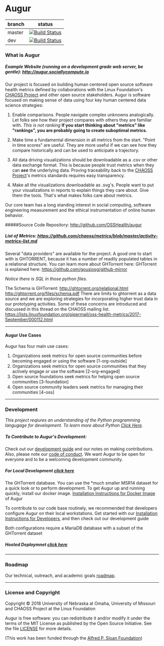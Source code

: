 # Augur

branch | status
   --- | ---
master | [![Build Status](https://travis-ci.org/OSSHealth/augur.svg?branch=master)](https://travis-ci.org/OSSHealth/augur)
   dev | [![Build Status](https://travis-ci.org/OSSHealth/augur.svg?branch=dev)](https://travis-ci.org/OSSHealth/augur)
   
### What is Augur

##### Example Website (running on a development grade web server, *be gentle*): http://augur.sociallycompute.io

Our project is focused on building human centered open source software health metrics defined by collaborations with the Linux Foundation's [CHAOSS Project](https://chaoss.community) and other open source stakeholders. Augur is software focused on making sense of data using four key human centered data science strategies:



1. Enable comparisons. People navigate complex unknowns analogically. Let folks see how their project compares with others they are familiar with.
*This is not ranking*
**If you start thinking about "metrics" like "rankings", you are probably going to create suboptimal metrics.**

2. Make time a fundamental dimension in all metrics from the start. "Point in time scores" are useful. They are more useful if we can see how they compare historically and can be used to anticipate a trajectory.

3. All data driving visualizations should be downloadable as a .csv or other data exchange format. This is because
people trust metrics when they can __*see*__ the underlying data.
Proving traceability back to the [CHAOSS Project](https://chaoss.community)'s metrics standards requires easy transparency.

4. Make all the visualizations downloadable as .svg's. People want to put your visualizations in reports to explain things they care about. Give them the tools. That's what makes folks care about metrics.

Our core team has a long standing interest in social computing, software engineering measurement and the ethical instrumentation of online human behavior.

#####Source Code Repository: http://github.com/OSSHealth/augur
##### List of Metrics: https://github.com/chaoss/metrics/blob/master/activity-metrics-list.md

Several "data providers" are available for the project. A good one to start with is GHTORRENT, because it has a number of readily populated tables in a relational structure. You can learn more about GHTorrent here: GHTorrent is explained here: https://github.com/gousiosg/github-mirror

*Notice there is SQL in those python files*.

The Schema is GHTorrent: http://ghtorrent.org/relational.html http://ghtorrent.org/files/schema.pdf
There are limits to ghtorrent as a data source and we are exploring strategies for incorporating higher trust data in our prototyping activities. Some of these concerns are introduced and discussed in this thread on the CHAOSS mailing list. https://lists.linuxfoundation.org/pipermail/oss-health-metrics/2017-September/000112.html

---

#### Augur Use Cases
Augur has four main use cases:
1. Organizations seek metrics for open source communities before becoming engaged or using the software [1-org-outside]
2. Organizations seek metrics for open source communities that they actively engage or use the software [2-org-engaged]
3. Open source foundations seek metrics for helping open source communities [3-foundation]
4. Open source community leaders seek metrics for managing their communities [4-oss]

---

### Development
*This project reqiures an understanding of the Python programming langugage for development. To learn more about Python [Click Here](https://docs.python.org/3/tutorial/).*

##### To Contribute to Augur's Development: 
Check out our [development guide](https://github.com/OSSHealth/augur/blob/master/DEV-GUIDE.md) and our notes on making contributions. Also, please note our [code of conduct](https://github.com/OSSHealth/augur/blob/master/CODE_OF_CONDUCT.md). We want Augur to be open for everyone and to be a welcoming development community.

##### For Local Development [click here](https://github.com/OSSHealth/augur/blob/master/dev-install.md)
The GHTorrent database.
You can use the *much smaller MSR14 dataset for a quick look or to perform development.
To get Augur up and running quickly, install our docker image. [Installation Instructions for Docker Image](https://github.com/OSSHealth/augur/blob/master/docker-install.md) of Augur

To contribute to our code base routinely, we recommended that developers configure Augur on their local workstations. Get started with our [Installation Instructions for Developers](https://github.com/OSSHealth/augur/blob/master/docs/development/devloperstartup.md), and then check out our development guide

Both configurations require a MariaDB database with a subset of the GHTorrent dataset
##### Hosted Deploymnet [click here](https://github.com/OSSHealth/augur/blob/dev/docs/deployment.md) 

---
### Roadmap

Our technical, outreach, and academic goals [roadmap](https://github.com/OSSHealth/augur/wiki/Release-Schedule).

---

### License and Copyright
Copyright © 2018 University of Nebraska at Omaha, University of Missouri and CHAOSS Project at the Linux Foundation

Augur is free software: you can redistribute it and/or modify it under the terms of the MIT License as published by the Open Source Initiative. See the file [LICENSE](https://github.com/OSSHealth/augur/blob/master/LICENSE) for more details.

(This work has been funded through the [Alfred P. Sloan Foundation](https://sloan.org/about))
